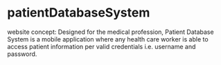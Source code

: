 # patientDatabaseSystem
website concept: Designed for the medical profession, Patient Database System is a mobile application where any health care worker is able to access patient information per valid credentials i.e. username and password.

